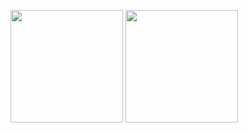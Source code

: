 <p>
  <img height="180em" src="https://github-readme-stats.vercel.app/api?username=reyhannaufal&show_icons=true&theme=default&count_private=true&show_icons=true&hide=contribs" />
 <img height="180em" src="https://github-readme-stats.vercel.app/api/top-langs/?username=reyhannaufal&theme=default&layout=compact&exclude_repo=Cariin,FP_RPL,LBE_RPL_1,LBE_RPL&hide=c,java,blade,php,html" />
</p>

